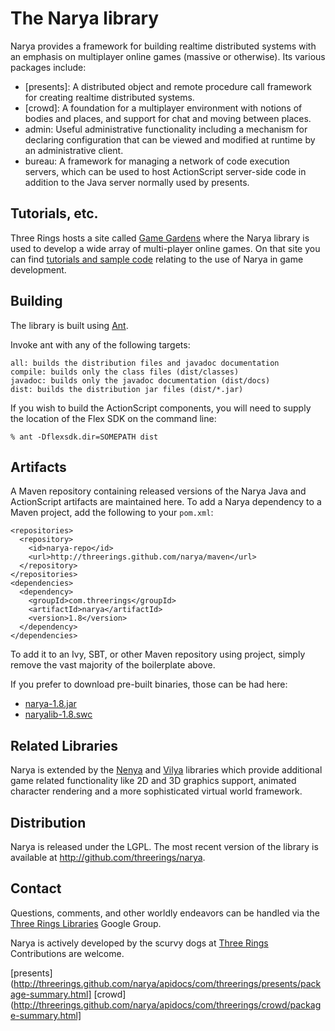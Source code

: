 The Narya library
=================

Narya provides a framework for building realtime distributed systems with an
emphasis on multiplayer online games (massive or otherwise). Its various
packages include:

* [presents]: A distributed object and remote procedure call framework for
  creating realtime distributed systems.
* [crowd]: A foundation for a multiplayer environment with notions of bodies
  and places, and support for chat and moving between places.
* admin: Useful administrative functionality including a mechanism for
  declaring configuration that can be viewed and modified at runtime by an
  administrative client.
* bureau: A framework for managing a network of code execution servers, which
  can be used to host ActionScript server-side code in addition to the Java
  server normally used by presents.

Tutorials, etc.
---------------

Three Rings hosts a site called [Game Gardens](http://www.gamegardens.com/)
where the Narya library is used to develop a wide array of multi-player online
games. On that site you can find [tutorials and sample
code](http://wiki.gamegardens.com/) relating to the use of Narya in game
development.

Building
--------

The library is built using [Ant](http://ant.apache.org/).

Invoke ant with any of the following targets:

    all: builds the distribution files and javadoc documentation
    compile: builds only the class files (dist/classes)
    javadoc: builds only the javadoc documentation (dist/docs)
    dist: builds the distribution jar files (dist/*.jar)

If you wish to build the ActionScript components, you will need to supply the
location of the Flex SDK on the command line:

    % ant -Dflexsdk.dir=SOMEPATH dist

Artifacts
---------

A Maven repository containing released versions of the Narya Java and
ActionScript artifacts are maintained here. To add a Narya dependency to a
Maven project, add the following to your `pom.xml`:

    <repositories>
      <repository>
        <id>narya-repo</id>
        <url>http://threerings.github.com/narya/maven</url>
      </repository>
    </repositories>
    <dependencies>
      <dependency>
        <groupId>com.threerings</groupId>
        <artifactId>narya</artifactId>
        <version>1.8</version>
      </dependency>
    </dependencies>

To add it to an Ivy, SBT, or other Maven repository using project, simply
remove the vast majority of the boilerplate above.

If you prefer to download pre-built binaries, those can be had here:

* [narya-1.8.jar](http://threerings.github.com/narya/maven/com/threerings/narya/1.8/narya-1.8.jar)
* [naryalib-1.8.swc](http://threerings.github.com/narya/maven/com/threerings/naryalib/1.8/naryalib-1.8.swc)

Related Libraries
-----------------

Narya is extended by the [Nenya](http://github.com/threerings/nenya) and
[Vilya](http://github.com/threerings/vilya) libraries which provide additional
game related functionality like 2D and 3D graphics support, animated character
rendering and a more sophisticated virtual world framework.

Distribution
------------

Narya is released under the LGPL. The most recent version of the library is
available at http://github.com/threerings/narya.

Contact
-------

Questions, comments, and other worldly endeavors can be handled via the [Three
Rings Libraries](http://groups.google.com/group/ooo-libs) Google Group.

Narya is actively developed by the scurvy dogs at
[Three Rings](http://www.threerings.net) Contributions are welcome.

[presents](http://threerings.github.com/narya/apidocs/com/threerings/presents/package-summary.html]
[crowd](http://threerings.github.com/narya/apidocs/com/threerings/crowd/package-summary.html]
